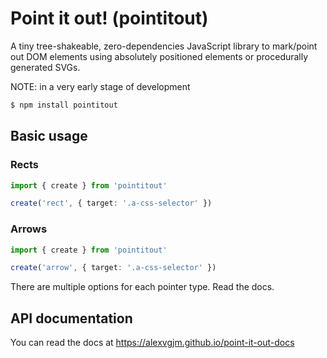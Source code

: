 # Point it out! (pointitout)

A tiny tree-shakeable, zero-dependencies JavaScript library to mark/point out
DOM elements using absolutely positioned elements or procedurally generated SVGs.

NOTE: in a very early stage of development

```sh
$ npm install pointitout
```

## Basic usage

### Rects

```ts
import { create } from 'pointitout'

create('rect', { target: '.a-css-selector' })
```

### Arrows

```ts
import { create } from 'pointitout'

create('arrow', { target: '.a-css-selector' })
```

There are multiple options for each pointer type. Read the docs.

## API documentation

You can read the docs at https://alexvgjm.github.io/point-it-out-docs
